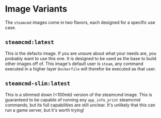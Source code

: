 # Image Variants
The `steamcmd` images come in two flavors, each designed for a specific use case.

## `steamcmd:latest`
This is the defacto image. If you are unsure about what your needs are, you probably want to use this one. It is designed to be used as the base to build other images off of. This image's default user is `steam`, any command executed in a higher layer `Dockerfile` will therefor be executed as that user.<br/>

## `steamcmd-slim:latest`
This is a slimmed down (<100mb) version of the steamcmd image. This is guaranteed to be capable of running any `app_info_print` steamcmd commands, but its full capabilities are still unclear.
It's unlikely that this can run a game server, but it's worth trying!
